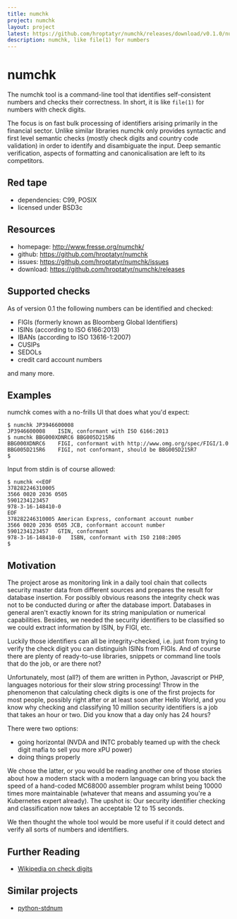 ```yaml
---
title: numchk
project: numchk
layout: project
latest: https://github.com/hroptatyr/numchk/releases/download/v0.1.0/numchk-0.1.0.tar.xz
description: numchk, like file(1) for numbers
---
```


numchk
======

The numchk tool is a command-line tool that identifies self-consistent
numbers and checks their correctness.  In short, it is like `file(1)`
for numbers with check digits.

The focus is on fast bulk processing of identifiers arising primarily in
the financial sector.  Unlike similar libraries numchk only provides
syntactic and first level semantic checks (mostly check digits and
country code validation) in order to identify and disambiguate the
input.  Deep semantic verification, aspects of formatting and
canonicalisation are left to its competitors.


Red tape
--------
+ dependencies: C99, POSIX
+ licensed under BSD3c


Resources
---------
+ homepage: <http://www.fresse.org/numchk/>
+ github:   <https://github.com/hroptatyr/numchk>
+ issues:   <https://github.com/hroptatyr/numchk/issues>
+ download: <https://github.com/hroptatyr/numchk/releases>


Supported checks
----------------

As of version 0.1 the following numbers can be identified and checked:

+ FIGIs (formerly known as Bloomberg Global Identifiers)
+ ISINs (according to ISO 6166:2013)
+ IBANs (according to ISO 13616-1:2007)
+ CUSIPs
+ SEDOLs
+ credit card account numbers

and many more.


Examples
--------

numchk comes with a no-frills UI that does what you'd expect:

    $ numchk JP3946600008
    JP3946600008	ISIN, conformant with ISO 6166:2013
    $ numchk BBG000XDNRC6 BBG005D215R6
    BBG000XDNRC6	FIGI, conformant with http://www.omg.org/spec/FIGI/1.0
    BBG005D215R6	FIGI, not conformant, should be BBG005D215R7
    $

Input from stdin is of course allowed:

    $ numchk <<EOF
    378282246310005
    3566 0020 2036 0505
    5901234123457
    978-3-16-148410-0
    EOF
    378282246310005	American Express, conformant account number
    3566 0020 2036 0505	JCB, conformant account number
    5901234123457	GTIN, conformant
    978-3-16-148410-0	ISBN, conformant with ISO 2108:2005
    $


Motivation
----------

The project arose as monitoring link in a daily tool chain that collects
security master data from different sources and prepares the result for
database insertion.  For possibly obvious reasons the integrity check
was not to be conducted during or after the database import.  Databases
in general aren't exactly known for its string manipulation or numerical
capabilities.  Besides, we needed the security identifiers to be
classified so we could extract information by ISIN, by FIGI, etc.

Luckily those identifiers can all be integrity-checked, i.e. just from
trying to verify the check digit you can distinguish ISINs from FIGIs.
And of course there are plenty of ready-to-use libraries, snippets or
command line tools that do the job, or are there not?

Unfortunately, most (all?) of them are written in Python, Javascript or
PHP, languages notorious for their slow string processing!  Throw in the
phenomenon that calculating check digits is one of the first projects
for most people, possibly right after or at least soon after Hello
World, and you know why checking and classifying 10 million security
identifiers is a job that takes an hour or two.  Did you know that a day
only has 24 hours?

There were two options:
- going horizontal (NVDA and INTC probably teamed up with the check
  digit mafia to sell you more xPU power)
- doing things properly

We chose the latter, or you would be reading another one of those
stories about how a modern stack with a modern language can bring you
back the speed of a hand-coded MC68000 assembler program whilst being
10000 times more maintainable (whatever that means and assuming you're a
Kubernetes expert already).  The upshot is: Our security identifier
checking and classification now takes an acceptable 12 to 15 seconds.

We then thought the whole tool would be more useful if it could detect
and verify all sorts of numbers and identifiers.


Further Reading
---------------
+ [Wikipedia on check digits](https://en.wikipedia.org/wiki/Check_digit)


Similar projects
----------------
+ [python-stdnum][2]


  [1]: http://www.colm.net/open-source/ragel/
  [2]: https://arthurdejong.org/python-stdnum/


<!--
  Local variables:
  mode: auto-fill
  fill-column: 72
  filladapt-mode: t
  End:
-->

